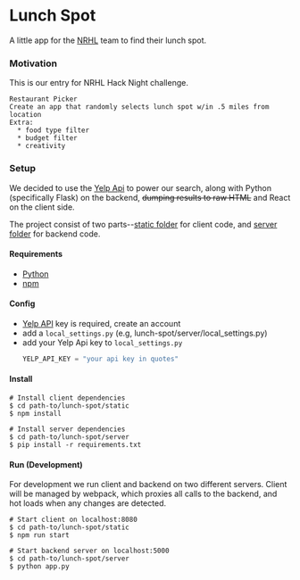 # Lunch Spot
A little app for the [NRHL](https://www.hautelook.com/about) team to find their lunch spot.

### Motivation
This is our entry for NRHL Hack Night challenge.
```
Restaurant Picker
Create an app that randomly selects lunch spot w/in .5 miles from location
Extra:
  * food type filter
  * budget filter
  * creativity
```

### Setup
We decided to use the [Yelp Api](https://www.yelp.com/developers/documentation/v3/business_search) to power our search, along with Python (specifically Flask) on the backend, ~~dumping results to raw HTML~~ and React on the client side.

The project consist of two parts--[static folder](https://github.com/ikumen/lunch-spot/tree/master/static) for client code, and [server folder](https://github.com/ikumen/lunch-spot/tree/master/server) for backend code. 

#### Requirements
* [Python](https://www.python.org/)
* [npm](https://www.npmjs.com/)

#### Config
- [Yelp API](https://www.yelp.com/developers/documentation/v3) key is required, create an account
- add a `local_settings.py` (e.g, lunch-spot/server/local_settings.py)
- add your Yelp Api key to `local_settings.py`
  ```python
  YELP_API_KEY = "your api key in quotes"
  ```

#### Install
```shell
# Install client dependencies
$ cd path-to/lunch-spot/static
$ npm install

# Install server dependencies
$ cd path-to/lunch-spot/server
$ pip install -r requirements.txt
```

#### Run (Development)
For development we run client and backend on two different servers. Client will be managed by webpack, which proxies all calls to the backend, and hot loads when any changes are detected.
```shell
# Start client on localhost:8080
$ cd path-to/lunch-spot/static
$ npm run start

# Start backend server on localhost:5000
$ cd path-to/lunch-spot/server
$ python app.py
```




